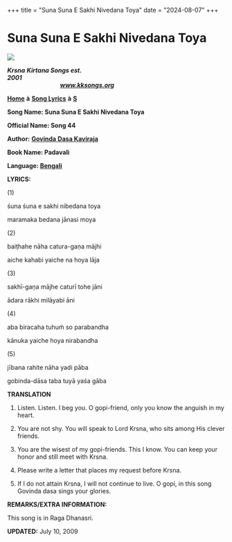 +++
title = "Suna Suna E Sakhi Nivedana Toya"
date = "2024-08-07"
+++

# Suna Suna E Sakhi Nivedana Toya
**[![](http://kksongs.org/image_files/image002.jpg)](http://kksongs.org/)**

**_Krsna_** **_Kirtana Songs est. 2001_**                                                                                                                                                      **_www.kksongs.org_**

**[Home](http://kksongs.org/)** **à** **[Song Lyrics](http://kksongs.org/lyrics.html)** **à** **[S](http://kksongs.org/songs/song_s.html)**

**Song Name: Suna Suna E Sakhi Nivedana Toya**

**Official Name: Song 44**

**Author:** [**Govinda** **Dasa Kaviraja**](http://kksongs.org/authors/list/govindadasa.html)

**Book Name: Padavali**

**Language: [Bengali](http://kksongs.org/language/list/bengali.html)**

**LYRICS:**

(1)

śuna śuna e sakhi nibedana toya

maramaka bedana jānasi moya

(2)

baiṭhahe nāha catura-gaṇa mājhi

aiche kahabi yaiche na hoya lāja

(3)

sakhī-gaṇa mājhe caturī tohe jāni

ādara rākhi milāyabi āni

(4)

aba biracaha tuhuḿ so parabandha

kānuka yaiche hoya nirabandha

(5)

jībana rahite nāha yadi pāba

gobinda-dāsa taba tuyā yaśa gāba

**TRANSLATION**

1) Listen. Listen. I beg you. O gopi\-friend, only you know the anguish in my heart.

2) You are not shy. You will speak to Lord Krsna, who sits among His clever friends.

3) You are the wisest of my gopi\-friends. This I know. You can keep your honor and still meet with Krsna.

4) Please write a letter that places my request before Krsna.

5) If I do not attain Krsna, I will not continue to live. O gopi, in this song Govinda dasa sings your glories.

**REMARKS/EXTRA INFORMATION:**

This song is in Raga Dhanasri.

**UPDATED:** July 10, 2009